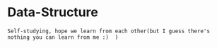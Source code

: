 # Data-Structure
	Self-studying, hope we learn from each other(but I guess there's nothing you can learn from me :)  )
<!-- finally I made it to push this dir to my github :) -->
<!-- testing -->